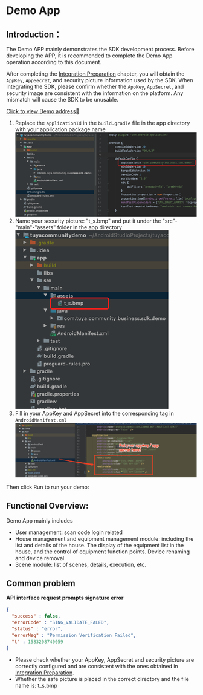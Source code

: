 # Demo App

##  Introduction：

The Demo APP mainly demonstrates the SDK development process. Before developing the APP, it is recommended to complete the Demo App operation according to this document.

After completing the [Integration Preparation](./Preparation.md) chapter, you will obtain the `AppKey`, `AppSecret`, and security picture information used by the SDK. When integrating the SDK, please confirm whether the `AppKey`, `AppSecret`, and security image are consistent with the information on the platform. Any mismatch will cause the SDK to be unusable.

[Click to view Demo address🔗](https://github.com/tuya/tuya-community-android-sdk/tree/master/tuyacommunitydemo)

1. Replace the `applicationId` in the `build.gradle` file in the app directory with your application package name
![image-20191101112723293](./images/Demo1.png)
2. Name your security picture: "t_s.bmp" and put it under the "src"-"main"-"assets" folder in the app directory
![image-20191101113051694](./images/Demo2.png)
3. Fill in your AppKey and AppSecret into the corresponding <meta-data> tag in `AndroidManifest.xml`
![image-20191101113051694](./images/Demo3.png)

Then click Run to run your demo:

## Functional Overview:

Demo App mainly includes

- User management: scan code login related
- House management and equipment management module: including the list and details of the house. The display of the equipment list in the house, and the control of equipment function points. Device renaming and device removal.
- Scene module: list of scenes, details, execution, etc.



## Common problem

**API interface request prompts signature error**

```json
{
  "success" : false,
  "errorCode" : "SING_VALIDATE_FALED",
  "status" : "error",
  "errorMsg" : "Permission Verification Failed",
  "t" : 1583208740059
}
```

* Please check whether your AppKey, AppSecret and security picture are correctly configured and are consistent with the ones obtained in [Integration Preparation](Preparation.md).
* Whether the safe picture is placed in the correct directory and the file name is: t_s.bmp